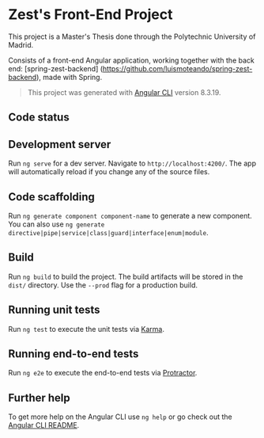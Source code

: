 # Zest's Front-End Project

This project is a Master's Thesis done through the Polytechnic University of Madrid. 

Consists of a front-end Angular application, working together with the back end: [spring-zest-backend] (https://github.com/luismoteando/spring-zest-backend), made with Spring.

>This project was generated with [Angular CLI](https://github.com/angular/angular-cli) version 8.3.19.

## Code status


## Development server

Run `ng serve` for a dev server. Navigate to `http://localhost:4200/`. The app will automatically reload if you change any of the source files.

## Code scaffolding

Run `ng generate component component-name` to generate a new component. You can also use `ng generate directive|pipe|service|class|guard|interface|enum|module`.

## Build

Run `ng build` to build the project. The build artifacts will be stored in the `dist/` directory. Use the `--prod` flag for a production build.

## Running unit tests

Run `ng test` to execute the unit tests via [Karma](https://karma-runner.github.io).

## Running end-to-end tests

Run `ng e2e` to execute the end-to-end tests via [Protractor](http://www.protractortest.org/).

## Further help

To get more help on the Angular CLI use `ng help` or go check out the [Angular CLI README](https://github.com/angular/angular-cli/blob/master/README.md).
